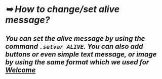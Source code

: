 # _➥ How to change/set alive message?_
## _You can set the alive message by using the command `.setvar ALIVE`. You can also add buttons or even simple text message, or image by using the same format which we used for [Welcome](https://github.com/souravkl11/raganork-md/wiki/Welcome)_